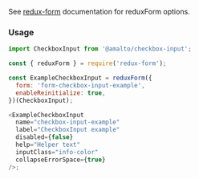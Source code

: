 See [redux-form](https://redux-form.com/6.0.0-rc.1/docs/api/reduxform.md/) documentation for
reduxForm options.

### Usage

```typescript
import CheckboxInput from '@amalto/checkbox-input';
```

```javascript
const { reduxForm } = require('redux-form');

const ExampleCheckboxInput = reduxForm({
  form: 'form-checkbox-input-example',
  enableReinitialize: true,
})(CheckboxInput);

<ExampleCheckboxInput
  name="checkbox-input-example"
  label="CheckboxInput example"
  disabled={false}
  help="Helper text"
  inputClass="info-color"
  collapseErrorSpace={true}
/>;
```
